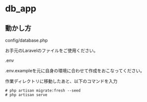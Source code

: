 # db_app
## 動かし方
config/database.php 

お手元のLaravelのファイルをご使用ください。

.env

.env.exampleを元に自身の環境に合わせて作成をおこなってください。

作業ディレクトリに移動したあと、以下のコマンドを入力
```
# php artisan migrate:fresh --seed
# php artisan serve
```

